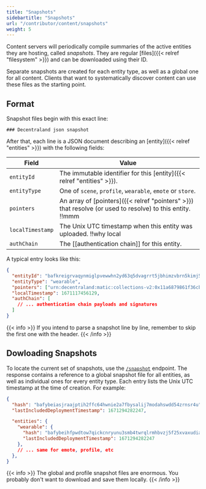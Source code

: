 ```yaml
---
title: "Snapshots"
sidebartitle: "Snapshots"
url: "/contributor/content/snapshots"
weight: 5
---
```


Content servers will periodically compile summaries of the active entities they are hosting, called _snapshots_. They are regular [files]({{< relref "filesystem" >}}) and can be downloaded using their ID.

Separate snapshots are created for each entity type, as well as a global one for all content. Clients that want to systematically discover content can use these files as the starting point.

## Format

Snapshot files begin with this exact line:

```
### Decentraland json snapshot
```

After that, each line is a JSON document describing an [entity]({{< relref "entities" >}}) with the following fields:

| Field | Value |
| ----- | --- |
| `entityId` | The immutable identifier for this [entity]({{< relref "entities" >}}).
| `entityType` | One of `scene`, `profile`, `wearable`, `emote` or `store`.
| `pointers` | An array of [pointers]({{< relref "pointers" >}}) that resolve (or used to resolve) to this entity. !!mmm
| `localTimestamp` | The Unix UTC timestamp when this entity was uploaded. !!why local
| `authChain` | The [[authentication chain]] for this entity.

A typical entry looks like this:

```json
{
  "entityId": "bafkreigrvaqynmiglpvewwhn2yd63q5dvagrrt5jbhimzvbrn5kimj5zne",
  "entityType": "wearable",
  "pointers": ["urn:decentraland:matic:collections-v2:0x11a6879861f36cbad632a4e7226816a16139fb33:0"],
  "localTimestamp": 1671117456129,
  "authChain": [
    // ... authentication chain payloads and signatures
  ]
}
```

{{< info >}}
If you intend to parse a snapshot line by line, remember to skip the first one with the header.
{{< /info >}}

## Dowloading Snapshots

To locate the current set of snapshots, use the [`/snapshot`](https://decentraland.github.io/catalyst-api-specs/#tag/Content-Server/operation/getActiveEntities) endpoint. The response contains a reference to a global snapshot file for all entities, as well as individual ones for every entity type. Each entry lists the Unix UTC timestamp at the time of creation. For example:

```json
{
  "hash": "bafybeiasjraajptih2ffc64hwnie2a7fbysalij7modahswdd54zrnsr4u",
  "lastIncludedDeploymentTimestamp": 1671294282247,

  "entities": {
    "wearable": {
      "hash": "bafybeihfpwdtow7qickcnryunu3smb4twrqlrmhbvzj5f25xvaxudiayyy",
      "lastIncludedDeploymentTimestamp": 1671294282247
    },
    // ... same for emote, profile, etc
  },
}
```

{{< info >}}
The global and profile snapshot files are enormous. You probably don't want to download and save them locally.
{{< /info >}}


